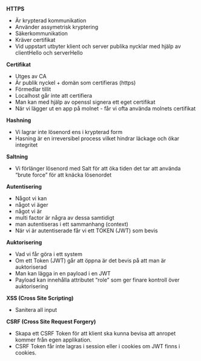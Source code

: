 **HTTPS** 

* Är krypterad kommunikation   
* Använder assymetrisk kryptering  
* Säkerkommunikation  
* Kräver certifikat  
* Vid uppstart utbyter klient och server publika nycklar med hjälp av clientHello och serverHello

**Certifikat**

* Utges av CA  
* Är publik nyckel \+ domän som certifieras (https)  
* Förmedlar tillit  
* Localhost går inte att certifiera  
* Man kan med hjälp av openssl signera ett eget certifikat  
* När vi lägger ut en app på molnet \- får vi ofta använda molnets certifikat

**Hashning**

* Vi lagrar inte lösenord ens i krypterad form  
* Hasning är en irreversibel process vilket hindrar läckage och ökar integritet

**Saltning**

* Vi förlänger lösenord med Salt för att öka tiden det tar att använda “brute force” för att knäcka lösenordet

**Autentisering**

* Något vi kan  
* något vi äger  
* något vi är  
* multi factor är några av dessa samtidigt  
* man autentiseras i ett sammanhang (context)  
* När vi är autentiserade får vi ett TOKEN (JWT) som bevis

**Auktorisering** 

* Vad vi får göra i ett system  
* Om ett Token (JWT) går att öppna är det bevis på att man är auktoriserad  
* Man kan lägga in en payload i en JWT  
* Payload kan innehålla attributet “role” som ger finare kontroll över auktorisering

**XSS (Cross Site Scripting)** 

* Sanitera all input

**CSRF (Cross Site Request Forgery)**

* Skapa ett CSRF Token för att klient ska kunna bevisa att anropet kommer från egen applikation.  
* CSRF Token får inte lagras i session eller i cookies om JWT finns i cookies.